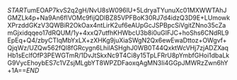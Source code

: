 $START$umEOAP7kvS2q2gH/NvU8sW096lU+5LdryaTYunuXc01MXWWTAhJGMZLk4p+Na9An6fIVOMc9fijQDlBZ85VPFBoK30RJ7d4idzQ3D9E+LUmowkXPrzddGKzV3QWBiR2OkOax4ntLirK2uf6eAUpGcJSPBpcSiVgitZNno35cZamGjxidqqeo17dRQUM/1y+4xxQ7utfhKHWbcU3b8i0uGIFJC+hoShs6CNdRL9EpEq+Q4/zbyCTIqMbYxLX+zXHKg9juXiaSWgN2Qx6ewEwaDttoz+OWgvf+QjqWz/UZQw562fQl8fGRcygn6LhilASHghJ0WB0T44QxktWcVHj7zjADZXaqHb1sEclfOfP3PEWGTmR/1DvJtSkxNc9T4Ci8y15TpLFRrU8pYmbfGHoi1dbaLkG9VycEhoybES7c1VZsjMLgbYT8WPZDFaoxqAgMN3Ii4GGpJMWRzZwn6hY+1A==$END$